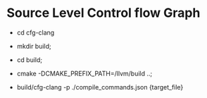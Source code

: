 # Source Level Control flow Graph

* cd cfg-clang
* mkdir build;
* cd build;
* cmake -DCMAKE_PREFIX_PATH=/llvm/build  ..;

* build/cfg-clang -p ./compile_commands.json {target_file}
